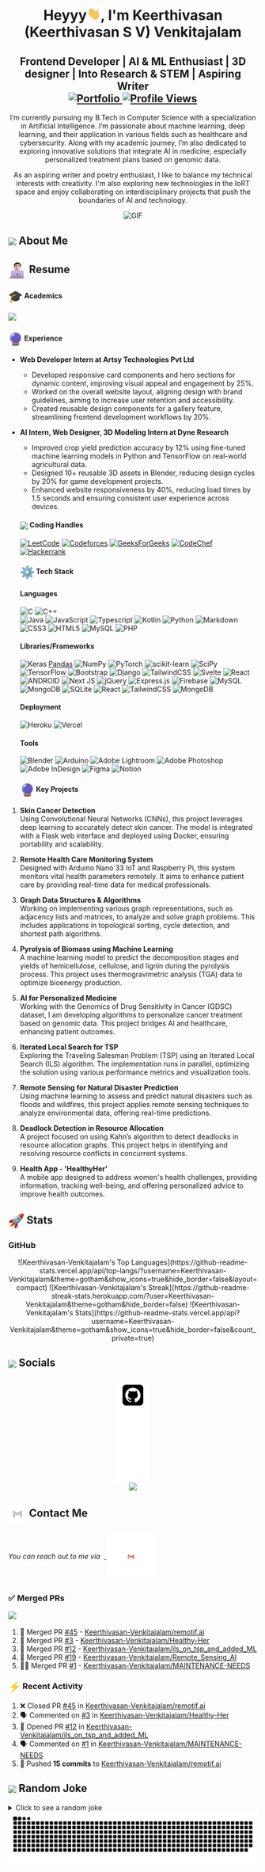 <h1 align="center">Heyyy<img src="https://github.com/Keerthivasan-Venkitajalam/Keerthivasan-Venkitajalam/blob/main/icons/Hi.gif" width="28px"/>, I'm Keerthivasan (Keerthivasan S V) Venkitajalam</h1>
<h2 align="center">
Frontend Developer | AI & ML Enthusiast | 3D designer | Into Research & STEM | Aspiring Writer
</br>
<a href="https://keerthivasan-venkitajalam.github.io/Keerthivasan-Venkitajalam-Portfolio/">
    <img src="https://img.shields.io/badge/Portfolio-543DE0?style=for-the-badge&logo=About.me&logoColor=white" alt="Portfolio" style="height:22px;">
    <img src="![](https://hit.yhype.me/github/profile?account_id=156277853)" alt="Profile Views" style="height:22px;">
</a>
</h2>

<p align="center">
I’m currently pursuing my B.Tech in Computer Science with a specialization in Artificial Intelligence. I’m passionate about machine learning, deep learning, and their application in various fields such as healthcare and cybersecurity. Along with my academic journey, I’m also dedicated to exploring innovative solutions that integrate AI in medicine, especially personalized treatment plans based on genomic data.

<p align="center">
As an aspiring writer and poetry enthusiast, I like to balance my technical interests with creativity. I'm also exploring new technologies in the IoRT space and enjoy collaborating on interdisciplinary projects that push the boundaries of AI and technology.

<div align="center">
 <img alt="GIF" src="https://media4.giphy.com/media/11KzOet1ElBDz2/giphy.gif?cid=6c09b952ufa3xxbbm0mpuadm2zaik3wjp4m9luz2ly0lyz8d&ep=v1_internal_gif_by_id&rid=giphy.gif&ct=g" />
</div>

## <img align ='center' src="https://i.giphy.com/media/v1.Y2lkPTc5MGI3NjExdjh2dDM4bDhyYzM5NmppaHJ6dG56Mmh3bTkyanFkdWRvZ3R1cGoycSZlcD12MV9pbnRlcm5hbF9naWZfYnlfaWQmY3Q9ZQ/LOnt6uqjD9OexmQJRB/giphy.gif" width="37" /> About Me

 
 <summary><h2> <img align="center" src="https://github.com/Keerthivasan-Venkitajalam/Keerthivasan-Venkitajalam/blob/main/icons/about.png" width="37" /> Resume</h2></summary>
 
  
  <summary><h4> <img align="center" src="https://github.com/Keerthivasan-Venkitajalam/Keerthivasan-Venkitajalam/blob/main/icons/academics.gif"  width="29"/> Academics</h2></summary>
  <span><img src="https://img.shields.io/badge/AVV-AIE2027'"></span>
  
 
  
  <summary><h4> <img align="center" src="https://github.com/Keerthivasan-Venkitajalam/Keerthivasan-Venkitajalam/blob/main/icons/experience.gif"  width="29"/> Experience</h2></summary>

- **Web Developer Intern at Artsy Technologies Pvt Ltd**  
    - Developed responsive card components and hero sections for dynamic content, improving visual appeal and engagement by 25%.  
    - Worked on the overall website layout, aligning design with brand guidelines, aiming to increase user retention and accessibility.  
    - Created reusable design components for a gallery feature, streamlining frontend development workflows by 20%.

- **AI Intern, Web Designer, 3D Modeling Intern at Dyne Research** 
    - Improved crop yield prediction accuracy by 12% using fine-tuned machine learning models in Python and TensorFlow on real-world agricultural data.  
    - Designed 10+ reusable 3D assets in Blender, reducing design cycles by 20% for game development projects.  
    - Enhanced website responsiveness by 40%, reducing load times by 1.5 seconds and ensuring consistent user experience across devices.
 
  
 
  <summary><h4> <img align="center" src="https://user-images.githubusercontent.com/74038190/216122041-518ac897-8d92-4c6b-9b3f-ca01dcaf38ee.png"  width="29"/> Coding Handles</h2></summary>

  [![LeetCode](https://img.shields.io/badge/LeetCode-000000?style=for-the-badge&logo=LeetCode&logoColor=#d16c06)](https://leetcode.com/u/keerrrthiv/)
  [![Codeforces](https://img.shields.io/badge/Codeforces-445f9d?style=for-the-badge&logo=Codeforces&logoColor=white)](https://codeforces.com/profile/keerrrthiv)
  [![GeeksForGeeks](https://img.shields.io/badge/GeeksforGeeks-gray?style=for-the-badge&logo=geeksforgeeks&logoColor=35914c)](https://www.geeksforgeeks.org/user/cbscu4ailk61/)
  [![CodeChef](https://img.shields.io/badge/CodeChef-%23964B00.svg?style=for-the-badge&logo=CodeChef&logoColor=white)](https://www.codechef.com/users/keerrrthiv)
  [![Hackerrank](https://img.shields.io/badge/-Hackerrank-2EC866?style=for-the-badge&logo=HackerRank&logoColor=white)](https://www.hackerrank.com/profile/cb_sc_u4aie23037)
 


 
  <summary><h4> <img align="center" src="https://github.com/Keerthivasan-Venkitajalam/Keerthivasan-Venkitajalam/blob/main/icons/techstack.gif"  width="29"/> Tech Stack</h2></summary>

  #### Languages
  ![C](https://img.shields.io/badge/c-%2300599C.svg?style=for-the-badge&logo=c&logoColor=white) 
  ![C++](https://img.shields.io/badge/c++-%2300599C.svg?style=for-the-badge&logo=c%2B%2B&logoColor=white)  
  ![Java](https://img.shields.io/badge/java-%23ED8B00.svg?style=for-the-badge&logo=java&logoColor=white) 
  ![JavaScript](https://img.shields.io/badge/javascript-%23323330.svg?style=for-the-badge&logo=javascript&logoColor=%23F7DF1E) 
  ![Typescript](https://img.shields.io/badge/TypeScript-007ACC?style=for-the-badge&logo=typescript&logoColor=white)
  ![Kotlin](https://img.shields.io/badge/kotlin-%230095D5.svg?style=for-the-badge&logo=kotlin&logoColor=white) 
  ![Python](https://img.shields.io/badge/python-3670A0?style=for-the-badge&logo=python&logoColor=ffdd54) 
  ![Markdown](https://img.shields.io/badge/markdown-%23000000.svg?style=for-the-badge&logo=markdown&logoColor=white) 
  ![CSS3](https://img.shields.io/badge/css3-%231572B6.svg?style=for-the-badge&logo=css3&logoColor=white) 
  ![HTML5](https://img.shields.io/badge/html5-%23E34F26.svg?style=for-the-badge&logo=html5&logoColor=white)
  ![MySQL](https://img.shields.io/badge/mysql-%2300f.svg?style=for-the-badge&logo=mysql&logoColor=white)
  ![PHP](https://img.shields.io/badge/php-%23777BB4.svg?style=for-the-badge&logo=php&logoColor=white)

  #### Libraries/Frameworks
  ![Keras](https://img.shields.io/badge/Keras-%23D00000.svg?style=for-the-badge&logo=Keras&logoColor=white)
  [Pandas](https://img.shields.io/badge/pandas-%23150458.svg?style=for-the-badge&logo=pandas&logoColor=white) 
  ![NumPy](https://img.shields.io/badge/numpy-%23013243.svg?style=for-the-badge&logo=numpy&logoColor=white) 
  ![PyTorch](https://img.shields.io/badge/PyTorch-%23EE4C2C.svg?style=for-the-badge&logo=PyTorch&logoColor=white) 
  ![scikit-learn](https://img.shields.io/badge/scikit--learn-%23F7931E.svg?style=for-the-badge&logo=scikit-learn&logoColor=white) 
  ![SciPy](https://img.shields.io/badge/SciPy-%230C55A5.svg?style=for-the-badge&logo=scipy&logoColor=%white) 
  ![TensorFlow](https://img.shields.io/badge/TensorFlow-%23FF6F00.svg?style=for-the-badge&logo=TensorFlow&logoColor=white)
  ![Bootstrap](https://img.shields.io/badge/bootstrap-%23563D7C.svg?style=for-the-badge&logo=bootstrap&logoColor=white) 
  ![Django](https://img.shields.io/badge/django-%23092E20.svg?style=for-the-badge&logo=django&logoColor=white) 
  ![TailwindCSS](https://img.shields.io/badge/tailwindcss-%2338B2AC.svg?style=for-the-badge&logo=tailwind-css&logoColor=white) 
  ![Svelte](https://img.shields.io/badge/svelte-%23f1413d.svg?style=for-the-badge&logo=svelte&logoColor=white) 
  ![React](https://img.shields.io/badge/react-%2320232a.svg?style=for-the-badge&logo=react&logoColor=%2361DAFB) 
  ![ANDROID](https://img.shields.io/badge/android-%2320232a.svg?style=for-the-badge&logo=android&logoColor=%a4c639) 
  ![Next JS](https://img.shields.io/badge/Next-black?style=for-the-badge&logo=next.js&logoColor=white) 
  ![jQuery](https://img.shields.io/badge/jquery-%230769AD.svg?style=for-the-badge&logo=jquery&logoColor=white) 
  ![Express.js](https://img.shields.io/badge/threejs-black?style=for-the-badge&logo=three.js&logoColor=white) 
  ![Firebase](https://img.shields.io/badge/firebase-%23039BE5.svg?style=for-the-badge&logo=firebase) 
  ![MySQL](https://img.shields.io/badge/mysql-%2300f.svg?style=for-the-badge&logo=mysql&logoColor=white) 
  ![MongoDB](https://img.shields.io/badge/MongoDB-%234ea94b.svg?style=for-the-badge&logo=mongodb&logoColor=white) 
  ![SQLite](https://img.shields.io/badge/sqlite-%2307405e.svg?style=for-the-badge&logo=sqlite&logoColor=white)
  ![React](https://img.shields.io/badge/React-61DAFB.svg?style=for-the-badge&logo=React&logoColor=black)
  ![TailwindCSS](https://img.shields.io/badge/tailwindcss-%2338B2AC.svg?style=for-the-badge&logo=tailwind-css&logoColor=white)
  ![MongoDB](https://img.shields.io/badge/MongoDB-%234ea94b.svg?style=for-the-badge&logo=mongodb&logoColor=white)

  #### Deployment
  ![Heroku](https://img.shields.io/badge/heroku-%23430098.svg?style=for-the-badge&logo=heroku&logoColor=white) 
  ![Vercel](https://img.shields.io/badge/vercel-%23000000.svg?style=for-the-badge&logo=vercel&logoColor=white) 

  #### Tools
  ![Blender](https://img.shields.io/badge/blender-%23F5792A.svg?style=for-the-badge&logo=blender&logoColor=white)
  ![Arduino](https://img.shields.io/badge/-Arduino-00979D?style=for-the-badge&logo=Arduino&logoColor=white)
  ![Adobe Lightroom](https://img.shields.io/badge/Adobe%20Lightroom-31A8FF.svg?style=for-the-badge&logo=Adobe%20Lightroom&logoColor=white) 
  ![Adobe Photoshop](https://img.shields.io/badge/adobephotoshop-%2331A8FF.svg?style=for-the-badge&logo=adobephotoshop&logoColor=white) 
  ![Adobe InDesign](https://img.shields.io/badge/Adobe%20InDesign-EE3D8F?style=for-the-badge&logo=Adobe%20InDesign&logoColor=white) 
  ![Figma](https://img.shields.io/badge/figma-%23F24E1E.svg?style=for-the-badge&logo=figma&logoColor=white) 
  ![Notion](https://img.shields.io/badge/Notion-%23000000.svg?style=for-the-badge&logo=notion&logoColor=white)
 

 
  <summary><h4> <img align="center" src="https://github.com/Keerthivasan-Venkitajalam/Keerthivasan-Venkitajalam/blob/main/icons/experience.gif"  width="29"/> Key Projects</h4></summary>

1. **Skin Cancer Detection**  
   Using Convolutional Neural Networks (CNNs), this project leverages deep learning to accurately detect skin cancer. The model is integrated with a Flask web interface and deployed using Docker, ensuring portability and scalability.

2. **Remote Health Care Monitoring System**  
   Designed with Arduino Nano 33 IoT and Raspberry Pi, this system monitors vital health parameters remotely. It aims to enhance patient care by providing real-time data for medical professionals.

3. **Graph Data Structures & Algorithms**  
   Working on implementing various graph representations, such as adjacency lists and matrices, to analyze and solve graph problems. This includes applications in topological sorting, cycle detection, and shortest path algorithms.

4. **Pyrolysis of Biomass using Machine Learning**  
   A machine learning model to predict the decomposition stages and yields of hemicellulose, cellulose, and lignin during the pyrolysis process. This project uses thermogravimetric analysis (TGA) data to optimize bioenergy production.

5. **AI for Personalized Medicine**  
   Working with the Genomics of Drug Sensitivity in Cancer (GDSC) dataset, I am developing algorithms to personalize cancer treatment based on genomic data. This project bridges AI and healthcare, enhancing patient outcomes.

6. **Iterated Local Search for TSP**  
   Exploring the Traveling Salesman Problem (TSP) using an Iterated Local Search (ILS) algorithm. The implementation runs in parallel, optimizing the solution using various performance metrics and visualization tools.

7. **Remote Sensing for Natural Disaster Prediction**  
   Using machine learning to assess and predict natural disasters such as floods and wildfires, this project applies remote sensing techniques to analyze environmental data, offering real-time predictions.

8. **Deadlock Detection in Resource Allocation**  
   A project focused on using Kahn’s algorithm to detect deadlocks in resource allocation graphs. This project helps in identifying and resolving resource conflicts in concurrent systems.

9. **Health App - 'HealthyHer'**  
   A mobile app designed to address women's health challenges, providing information, tracking well-being, and offering personalized advice to improve health outcomes.

 

 
  <summary><h2> <img align="center" src="https://github.com/Keerthivasan-Venkitajalam/Keerthivasan-Venkitajalam/blob/main/icons/stats.gif"  width="32"/> Stats</h2></summary>

  ### GitHub
  <div align="center">
  ![Keerthivasan-Venkitajalam's Top Languages](https://github-readme-stats.vercel.app/api/top-langs/?username=Keerthivasan-Venkitajalam&theme=gotham&show_icons=true&hide_border=false&layout=compact)
  ![Keerthivasan-Venkitajalam's Streak](https://github-readme-streak-stats.herokuapp.com/?user=Keerthivasan-Venkitajalam&theme=gotham&hide_border=false)
  ![Keerthivasan-Venkitajalam's Stats](https://github-readme-stats.vercel.app/api?username=Keerthivasan-Venkitajalam&theme=gotham&show_icons=true&hide_border=false&count_private=true)

  </div>
 

 
  <summary><h2> <img align ='center' src='https://i.giphy.com/media/v1.Y2lkPTc5MGI3NjExaGtqdDdwN2oyNWJ4czlncHBkamJxaHcxYmVmcXY3a3I3MjRmYjBrbCZlcD12MV9pbnRlcm5hbF9naWZfYnlfaWQmY3Q9ZQ/kmUvauX8TMWg0OsqKW/giphy.gif' width ='37' /> Socials</h2></summary>

<div style="display: flex; flex-direction: column; justify-content: center; align-items: center; ">
  <a href="https://github.com/Keerthivasan-Venkitajalam/">
    <img align="center" src="https://github.com/Keerthivasan-Venkitajalam/Keerthivasan-Venkitajalam/blob/main/icons/Github.gif" width="70"/>
  </a>
  <a href="https://www.linkedin.com/in/keerthivasan-venkitajalam-413127218/">
    <img align="center" src="https://github.com/Keerthivasan-Venkitajalam/Keerthivasan-Venkitajalam/blob/main/icons/Linkedin.gif" width="70"/>
  </a>
  <a href="https://www.quora.com/profile/Keerthivasan-Venkitajalam">
    <img align="center" src="https://github.com/Keerthivasan-Venkitajalam/Keerthivasan-Venkitajalam/blob/main/icons/Quora.gif" width="70"/>
  </a>
  <a href="https://www.instagram.com/keerrrthiv/">
    <img align="center" src="https://media.giphy.com/media/QWpK88H1g9PtmtQly1/giphy.gif" width="70"/>
  </a>
</div>

 

## <img align="center" src="https://github.com/Keerthivasan-Venkitajalam/Keerthivasan-Venkitajalam/blob/main/icons/Contact.gif"  width="37"/> Contact Me

<p> 
 <i>You can reach out to me via</i>
&nbsp;<a href="mailto:contact.keerthivasansv2006@outlook.com">
     <img align="center" src="https://github.com/Keerthivasan-Venkitajalam/Keerthivasan-Venkitajalam/blob/main/icons/Gmail.gif"  width="100"/>
 </a>
</p>

### ✅ Merged PRs
<!--Start Count Merged PRs-->
  <span><img src="https://img.shields.io/badge/Total_Merged_PRs-30-1877F2?style=for-the-badge"></span>
<!--Finish Count Merged PRs-->

<!--Start Merged PRs-->
1. 🎉 Merged PR [#45](https://github.com/Keerthivasan-Venkitajalam/remotif.ai/pull/45) - [Keerthivasan-Venkitajalam/remotif.ai](https://github.com/Keerthivasan-Venkitajalam/remotif.ai)
2. 🎊 Merged PR [#3](https://github.com/Keerthivasan-Venkitajalam/Healthy-Her/pull/3) - [Keerthivasan-Venkitajalam/Healthy-Her](https://github.com/Keerthivasan-Venkitajalam/Healthy-Her)
3. 🥳 Merged PR [#12](https://github.com/Keerthivasan-Venkitajalam/ils_on_tsp_and_added_ML/pull/12) - [Keerthivasan-Venkitajalam/ils_on_tsp_and_added_ML](https://github.com/Keerthivasan-Venkitajalam/ils_on_tsp_and_added_ML)
4. 🥂 Merged PR [#19](https://github.com/Keerthivasan-Venkitajalam/Remote_Sensing_AI/pull/19) - [Keerthivasan-Venkitajalam/Remote_Sensing_AI](https://github.com/Keerthivasan-Venkitajalam/Remote_Sensing_AI)
5. 🙌🏼 Merged PR [#1](https://github.com/Keerthivasan-Venkitajalam/MAINTENANCE-NEEDS/pull/1) - [Keerthivasan-Venkitajalam/MAINTENANCE-NEEDS](https://github.com/Keerthivasan-Venkitajalam/MAINTENANCE-NEEDS)
<!--Finish Merged PRs-->

### <img align="center" src="https://github.com/Keerthivasan-Venkitajalam/Keerthivasan-Venkitajalam/blob/main/icons/activity.gif"  width="25"/> Recent Activity

<!--START_SECTION:activity-->
1. ❌ Closed PR [#45](https://github.com/Keerthivasan-Venkitajalam/remotif.ai/pull/45) in [Keerthivasan-Venkitajalam/remotif.ai](https://github.com/Keerthivasan-Venkitajalam/remotif.ai)
2. 🗣 Commented on [#3](https://github.com/Keerthivasan-Venkitajalam/Healthy-Her/issues/3#issuecomment-2276378404) in [Keerthivasan-Venkitajalam/Healthy-Her](https://github.com/Keerthivasan-Venkitajalam/Healthy-Her)
3. 💪 Opened PR [#12](https://github.com/Keerthivasan-Venkitajalam/ils_on_tsp_and_added_ML/pull/12) in [Keerthivasan-Venkitajalam/ils_on_tsp_and_added_ML](https://github.com/Keerthivasan-Venkitajalam/ils_on_tsp_and_added_ML)
4. 🗣 Commented on [#1](https://github.com/Keerthivasan-Venkitajalam/MAINTENANCE-NEEDS/issues/1#issuecomment-2276376235) in [Keerthivasan-Venkitajalam/MAINTENANCE-NEEDS](https://github.com/Keerthivasan-Venkitajalam/MAINTENANCE-NEEDS)
5. 🚀 Pushed **15 commits** to [Keerthivasan-Venkitajalam/remotif.ai](https://github.com/Keerthivasan-Venkitajalam/remotif.ai)
<!--END_SECTION:activity-->

## <img align ='center' src='https://media2.giphy.com/media/UQDSBzfyiBKvgFcSTw/giphy.gif?cid=ecf05e47p3cd513axbek3f56ti3jzizq8hincw20jauyyfyw&rid=giphy.gif' width ='37' /> Random Joke 

<details> 
  <summary>Click to see a random joke</summary>
  <div align="center">
   
  ![Jokes Card](https://readme-jokes.vercel.app/api?theme=halloween)
  
  </div>
</details> 

<div align="center">
  <picture>
    <source media="(prefers-color-scheme: dark)" srcset="https://github.com/Keerthivasan-Venkitajalam/Keerthivasan-Venkitajalam/blob/main/icons/github-contribution-grid-snake-dark.svg">
    <source media="(prefers-color-scheme: light)" srcset="https://github.com/Keerthivasan-Venkitajalam/Keerthivasan-Venkitajalam/blob/main/icons/github-contribution-grid-snake.svg">
    <img alt="github contribution grid snake animation" src="https://github.com/Keerthivasan-Venkitajalam/Keerthivasan-Venkitajalam/blob/main/icons/github-contribution-grid-snake.svg">
  </picture>
</div>
